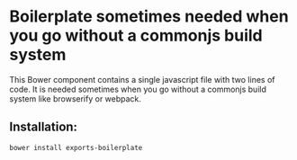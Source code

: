 ﻿# Boilerplate sometimes needed when you go without a commonjs build system

This Bower component contains a single javascript file with two lines of code. It is needed sometimes when you go without a commonjs build system like browserify or webpack.

## Installation:

`bower install exports-boilerplate`

